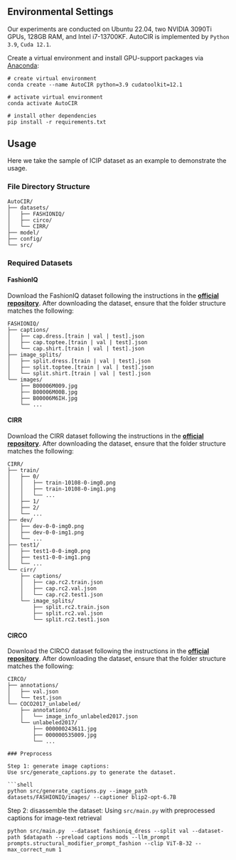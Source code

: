 # 

## Environmental Settings

Our experiments are conducted on Ubuntu 22.04, two NVIDIA 3090Ti GPUs, 128GB RAM, and Intel i7-13700KF. AutoCIR is implemented by `Python 3.9`, `Cuda 12.1`.

Create a virtual environment and install GPU-support packages via [Anaconda](https://www.anaconda.com/):
```shell
# create virtual environment
conda create --name AutoCIR python=3.9 cudatoolkit=12.1

# activate virtual environment
conda activate AutoCIR

# install other dependencies
pip install -r requirements.txt
```

## Usage

Here we take the sample of ICIP dataset as an example to demonstrate the usage.

### File Directory Structure

```
AutoCIR/
├── datasets/
│   ├── FASHIONIQ/
│   ├── circo/
│   └── CIRR/
├── model/
├── config/
└── src/
```
### Required Datasets

#### FashionIQ

Download the FashionIQ dataset following the instructions in
the [**official repository**](https://github.com/XiaoxiaoGuo/fashion-iq). 
After downloading the dataset, ensure that the folder structure matches the following:

```
FASHIONIQ/
├── captions/
│   ├── cap.dress.[train | val | test].json
│   ├── cap.toptee.[train | val | test].json
│   └── cap.shirt.[train | val | test].json
├── image_splits/
│   ├── split.dress.[train | val | test].json
│   ├── split.toptee.[train | val | test].json
│   └── split.shirt.[train | val | test].json
└── images/
    ├── B00006M009.jpg
    ├── B00006M00B.jpg
    ├── B00006M6IH.jpg
    └── ...
```


#### CIRR

Download the CIRR dataset following the instructions in the [**official repository**](https://github.com/Cuberick-Orion/CIRR).
After downloading the dataset, ensure that the folder structure matches the following:

```
CIRR/
├── train/
│   ├── 0/
│   │   ├── train-10108-0-img0.png
│   │   ├── train-10108-0-img1.png
│   │   └── ...
│   ├── 1/
│   ├── 2/
│   └── ...
├── dev/
│   ├── dev-0-0-img0.png
│   ├── dev-0-0-img1.png
│   └── ...
├── test1/
│   ├── test1-0-0-img0.png
│   ├── test1-0-0-img1.png
│   └── ...
└── cirr/
    ├── captions/
    │   ├── cap.rc2.train.json
    │   ├── cap.rc2.val.json
    │   └── cap.rc2.test1.json
    └── image_splits/
        ├── split.rc2.train.json
        ├── split.rc2.val.json
        └── split.rc2.test1.json
```

#### CIRCO

Download the CIRCO dataset following the instructions in the [**official repository**](https://github.com/miccunifi/CIRCO).
After downloading the dataset, ensure that the folder structure matches the following:

```
CIRCO/
├── annotations/
│   ├── val.json
│   └── test.json
└── COCO2017_unlabeled/
    ├── annotations/
    │   └── image_info_unlabeled2017.json
    └── unlabeled2017/
        ├── 000000243611.jpg
        ├── 000000535009.jpg
        └── ...
```

```
### Preprocess

Step 1: generate image captions:
Use src/generate_captions.py to generate the dataset. 
    
```shell
python src/generate_captions.py --image_path datasets/FASHIONIQ/images/ --captioner blip2-opt-6.7B 
```

Step 2: disassemble the dataset:
Using `src/main.py` with preprocessed captions for image-text retrieval

```shell
python src/main.py  --dataset fashioniq_dress --split val --dataset-path $datapath --preload captions mods --llm_prompt prompts.structural_modifier_prompt_fashion --clip ViT-B-32 --max_correct_num 1
```